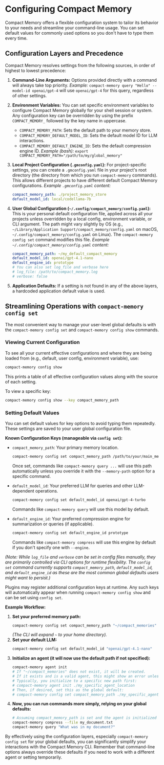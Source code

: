 # Configuring Compact Memory

Compact Memory offers a flexible configuration system to tailor its behavior to your needs and streamline your command-line usage. You can set default values for commonly used options so you don't have to type them every time.

## Configuration Layers and Precedence

Compact Memory resolves settings from the following sources, in order of highest to lowest precedence:

1.  **Command-Line Arguments:**
    Options provided directly with a command will always take top priority.
    *Example:* `compact-memory query "Hello" --model-id openai/gpt-4` will use `openai/gpt-4` for this query, regardless of other settings.

2.  **Environment Variables:**
    You can set specific environment variables to configure Compact Memory globally for your shell session or system. Any configuration key can be overridden by using the prefix `COMPACT_MEMORY_` followed by the key name in uppercase.
    *   `COMPACT_MEMORY_PATH`: Sets the default path to your memory store.
    *   `COMPACT_MEMORY_DEFAULT_MODEL_ID`: Sets the default model ID for LLM interactions.
    *   `COMPACT_MEMORY_DEFAULT_ENGINE_ID`: Sets the default compression engine ID.
    *Example (bash):* `export COMPACT_MEMORY_PATH="/path/to/my/global_memory"`

3.  **Local Project Configuration (`.gmconfig.yaml`):**
    For project-specific settings, you can create a `.gmconfig.yaml` file in your project's root directory (the directory from which you run `compact-memory` commands).
    This allows different projects to have different default Compact Memory configurations.
    *Example `.gmconfig.yaml` content:*
    ```yaml
    compact_memory_path: ./project_memory_store
    default_model_id: local/codellama-7b
    ```

4.  **User Global Configuration (`~/.config/compact_memory/config.yaml`):**
    This is your personal default configuration file, applied across all your projects unless overridden by a local config, environment variable, or CLI argument. The path might vary slightly by OS (e.g., `~/Library/Application Support/compact_memory/config.yaml` on macOS, `~/.config/compact_memory/config.yaml` on Linux).
    The `compact-memory config set` command modifies this file.
    *Example `~/.config/compact_memory/config.yaml` content:*
    ```yaml
    compact_memory_path: ~/my_default_compact_memory
    default_model_id: openai/gpt-4.1-nano
    default_engine_id: prototype
    # You can also set log_file and verbose here
    # log_file: /path/to/compact_memory.log
    # verbose: false
    ```

5.  **Application Defaults:**
    If a setting is not found in any of the above layers, a hardcoded application default value is used.

## Streamlining Operations with `compact-memory config set`

The most convenient way to manage your user-level global defaults is with the `compact-memory config set` and `compact-memory config show` commands.

### Viewing Current Configuration

To see all your current effective configurations and where they are being loaded from (e.g., default, user config, environment variable), use:

```bash
compact-memory config show
```

This prints a table of all effective configuration values along with the source of each setting.

To view a specific key:

```bash
compact-memory config show --key compact_memory_path
```

### Setting Default Values

You can set default values for key options to avoid typing them repeatedly. These settings are saved to your user global configuration file.

**Known Configuration Keys (manageable via `config set`):**

*   `compact_memory_path`: Your primary memory location.
    ```bash
    compact-memory config set compact_memory_path /path/to/your/main_memory
    ```
    Once set, commands like `compact-memory query ...` will use this path automatically unless you override it with the `--memory-path` option for a specific command.

*   `default_model_id`: Your preferred LLM for queries and other LLM-dependent operations.
    ```bash
    compact-memory config set default_model_id openai/gpt-4-turbo
    ```
    Commands like `compact-memory query` will use this model by default.

*   `default_engine_id`: Your preferred compression engine for summarization or queries (if applicable).
    ```bash
    compact-memory config set default_engine_id prototype
    ```
    Commands like `compact-memory compress` will use this engine by default if you don't specify one with `--engine`.

*(Note: While `log_file` and `verbose` can be set in config files manually, they are primarily controlled via CLI options for runtime flexibility. The `config set` command currently supports `compact_memory_path`, `default_model_id`, and `default_engine_id` as these are the most common global defaults users might want to persist.)*

Plugins may register additional configuration keys at runtime. Any such keys will automatically appear when running `compact-memory config show` and can be set using `config set`.


**Example Workflow:**

1.  **Set your preferred memory path:**
    ```bash
    compact-memory config set compact_memory_path "~/compact_memories"
    ```
    *(The CLI will expand `~` to your home directory).*
2.  **Set your default LLM:**
    ```bash
    compact-memory config set default_model_id "openai/gpt-4.1-nano"
    ```
3.  **Initialize an agent (it will now use the default path if not specified):**
    ```bash
    compact-memory agent init
    # If "~/compact_memories" does not exist, it will be created.
    # If it exists and is a valid agent, this might show an error unless it's empty or a different path is given.
    # Typically, you initialize to a specific new path first:
    # compact-memory agent init ./my_specific_agent_location
    # Then, if desired, set this as the global default:
    # compact-memory config set compact_memory_path ./my_specific_agent_location
    ```
4.  **Now, you can run commands more simply, relying on your global defaults:**
    ```bash
    # Assuming compact_memory_path is set and the agent is initialized at that path
    compact-memory compress --file my_document.txt
    compact-memory query "What was in my document?"
    ```

By effectively using the configuration layers, especially `compact-memory config set` for your global defaults, you can significantly simplify your interactions with the Compact Memory CLI. Remember that command-line options always override these defaults if you need to work with a different agent or setting temporarily.
```
